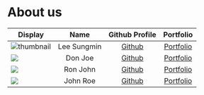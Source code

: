 # About us

| Display                                                                                 |    Name     |              Github Profile              |              Portfolio               |
|-----------------------------------------------------------------------------------------|:-----------:|:----------------------------------------:|:------------------------------------:|
| ![thumbnail](https://github.com/AY2324S1-CS2113T-W11-2/tp/assets/69474977/b3234c3f-fb56-4a55-9058-defc8e28f95c) | Lee Sungmin | [Github](https://github.com/woodenclock) | [Portfolio](docs/team/leesungmin.md) |
| ![](https://via.placeholder.com/100.png?text=Photo)                                     |   Don Joe   |      [Github](https://github.com/)       |  [Portfolio](docs/team/johndoe.md)   |
| ![](https://via.placeholder.com/100.png?text=Photo)                                     |  Ron John   |      [Github](https://github.com/)       |  [Portfolio](docs/team/johndoe.md)   |
| ![](https://via.placeholder.com/100.png?text=Photo)                                     |  John Roe   |      [Github](https://github.com/)       |  [Portfolio](docs/team/johndoe.md)   |
